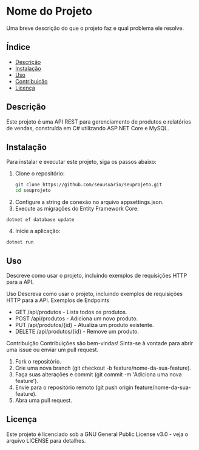 # Nome do Projeto

Uma breve descrição do que o projeto faz e qual problema ele resolve.

## Índice

- [Descrição](#descrição)
- [Instalação](#instalação)
- [Uso](#uso)
- [Contribuição](#contribuição)
- [Licença](#licença)

## Descrição

Este projeto é uma API REST para gerenciamento de produtos e relatórios de vendas, construída em C# utilizando ASP.NET Core e MySQL.

## Instalação

Para instalar e executar este projeto, siga os passos abaixo:

1. Clone o repositório:
   ```bash
   git clone https://github.com/seuusuario/seuprojeto.git
   cd seuprojeto

2. Configure a string de conexão no arquivo appsettings.json.
3. Execute as migrações do Entity Framework Core:

<code>dotnet ef database update</code>

4. Inicie a aplicação:

<code>dotnet run</code>


## Uso
Descreve como usar o projeto, incluindo exemplos de requisições HTTP para a API.

Uso
Descreva como usar o projeto, incluindo exemplos de requisições HTTP para a API.
Exemplos de Endpoints
  - GET /api/produtos - Lista todos os produtos.
  - POST /api/produtos - Adiciona um novo produto.
  - PUT /api/produtos/{id} - Atualiza um produto existente.
  - DELETE /api/produtos/{id} - Remove um produto.

Contribuição
Contribuições são bem-vindas! Sinta-se à vontade para abrir uma issue ou enviar um pull request.
1. Fork o repositório.
2. Crie uma nova branch (git checkout -b feature/nome-da-sua-feature).
3. Faça suas alterações e commit (git commit -m 'Adiciona uma nova feature').
4. Envie para o repositório remoto (git push origin feature/nome-da-sua-feature).
5. Abra uma pull request.

## Licença
Este projeto é licenciado sob a GNU General Public License v3.0 - veja o arquivo LICENSE para detalhes.
